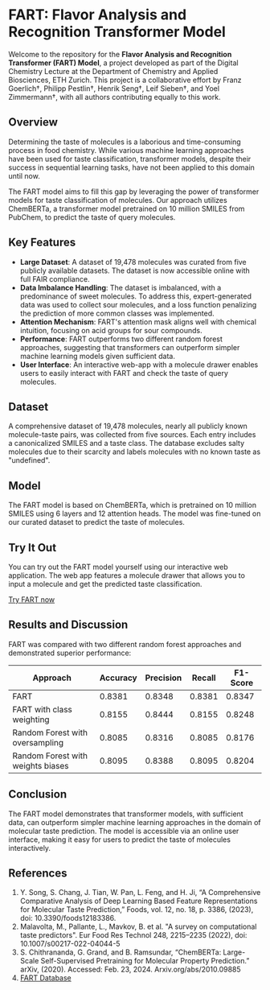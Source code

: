 # FART: Flavor Analysis and Recognition Transformer Model

Welcome to the repository for the **Flavor Analysis and Recognition Transformer (FART) Model**, a project developed as part of the Digital Chemistry Lecture at the Department of Chemistry and Applied Biosciences, ETH Zurich. This project is a collaborative effort by Franz Goerlich†, Philipp Pestlin†, Henrik Seng†, Leif Sieben†, and Yoel Zimmermann†, with all authors contributing equally to this work.

## Overview

Determining the taste of molecules is a laborious and time-consuming process in food chemistry. While various machine learning approaches have been used for taste classification, transformer models, despite their success in sequential learning tasks, have not been applied to this domain until now.

The FART model aims to fill this gap by leveraging the power of transformer models for taste classification of molecules. Our approach utilizes ChemBERTa, a transformer model pretrained on 10 million SMILES from PubChem, to predict the taste of query molecules.

## Key Features

- **Large Dataset**: A dataset of 19,478 molecules was curated from five publicly available datasets. The dataset is now accessible online with full FAIR compliance.
- **Data Imbalance Handling**: The dataset is imbalanced, with a predominance of sweet molecules. To address this, expert-generated data was used to collect sour molecules, and a loss function penalizing the prediction of more common classes was implemented.
- **Attention Mechanism**: FART's attention mask aligns well with chemical intuition, focusing on acid groups for sour compounds.
- **Performance**: FART outperforms two different random forest approaches, suggesting that transformers can outperform simpler machine learning models given sufficient data.
- **User Interface**: An interactive web-app with a molecule drawer enables users to easily interact with FART and check the taste of query molecules.

## Dataset

A comprehensive dataset of 19,478 molecules, nearly all publicly known molecule-taste pairs, was collected from five sources. Each entry includes a canonicalized SMILES and a taste class. The database excludes salty molecules due to their scarcity and labels molecules with no known taste as "undefined".

## Model

The FART model is based on ChemBERTa, which is pretrained on 10 million SMILES using 6 layers and 12 attention heads. The model was fine-tuned on our curated dataset to predict the taste of molecules.

## Try It Out

You can try out the FART model yourself using our interactive web application. The web app features a molecule drawer that allows you to input a molecule and get the predicted taste classification.

[Try FART now](https://fart-labs.web.app/)

## Results and Discussion

FART was compared with two different random forest approaches and demonstrated superior performance:

| Approach                          | Accuracy | Precision | Recall  | F1-Score |
|-----------------------------------|----------|-----------|---------|----------|
| FART                              | 0.8381   | 0.8348    | 0.8381  | 0.8347   |
| FART with class weighting         | 0.8155   | 0.8444    | 0.8155  | 0.8248   |
| Random Forest with oversampling   | 0.8085   | 0.8316    | 0.8085  | 0.8176   |
| Random Forest with weights biases | 0.8095   | 0.8388    | 0.8095  | 0.8204   |

## Conclusion

The FART model demonstrates that transformer models, with sufficient data, can outperform simpler machine learning approaches in the domain of molecular taste prediction. The model is accessible via an online user interface, making it easy for users to predict the taste of molecules interactively.

## References

1. Y. Song, S. Chang, J. Tian, W. Pan, L. Feng, and H. Ji, “A Comprehensive Comparative Analysis of Deep Learning Based Feature Representations for Molecular Taste Prediction,” Foods, vol. 12, no. 18, p. 3386, (2023), doi: 10.3390/foods12183386.
2. Malavolta, M., Pallante, L., Mavkov, B. et al. "A survey on computational taste predictors". Eur Food Res Technol 248, 2215–2235 (2022), doi: 10.1007/s00217-022-04044-5
3. S. Chithrananda, G. Grand, and B. Ramsundar, “ChemBERTa: Large-Scale Self-Supervised Pretraining for Molecular Property Prediction.” arXiv, (2020). Accessed: Feb. 23, 2024. Arxiv.org/abs/2010.09885
4. [FART Database](https://huggingface.co/datasets/FartLabs/FartDB)
